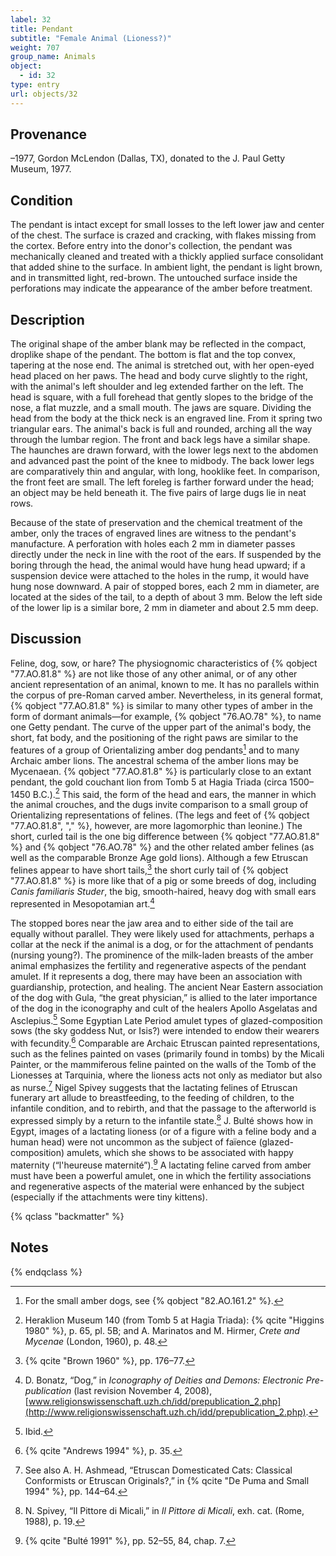 ```yaml
---
label: 32
title: Pendant
subtitle: "Female Animal (Lioness?)"
weight: 707
group_name: Animals
object:
  - id: 32
type: entry
url: objects/32
---
```


## Provenance

–1977, Gordon McLendon (Dallas, TX), donated to the J. Paul Getty Museum, 1977.

## Condition

The pendant is intact except for small losses to the left lower jaw and center of the chest. The surface is crazed and cracking, with flakes missing from the cortex. Before entry into the donor's collection, the pendant was mechanically cleaned and treated with a thickly applied surface consolidant that added shine to the surface. In ambient light, the pendant is light brown, and in transmitted light, red-brown. The untouched surface inside the perforations may indicate the appearance of the amber before treatment.

## Description

The original shape of the amber blank may be reflected in the compact, droplike shape of the pendant. The bottom is flat and the top convex, tapering at the nose end. The animal is stretched out, with her open-eyed head placed on her paws. The head and body curve slightly to the right, with the animal's left shoulder and leg extended farther on the left. The head is square, with a full forehead that gently slopes to the bridge of the nose, a flat muzzle, and a small mouth. The jaws are square. Dividing the head from the body at the thick neck is an engraved line. From it spring two triangular ears. The animal's back is full and rounded, arching all the way through the lumbar region. The front and back legs have a similar shape. The haunches are drawn forward, with the lower legs next to the abdomen and advanced past the point of the knee to midbody. The back lower legs are comparatively thin and angular, with long, hooklike feet. In comparison, the front feet are small. The left foreleg is farther forward under the head; an object may be held beneath it. The five pairs of large dugs lie in neat rows.

Because of the state of preservation and the chemical treatment of the amber, only the traces of engraved lines are witness to the pendant's manufacture. A perforation with holes each 2 mm in diameter passes directly under the neck in line with the root of the ears. If suspended by the boring through the head, the animal would have hung head upward; if a suspension device were attached to the holes in the rump, it would have hung nose downward. A pair of stopped bores, each 2 mm in diameter, are located at the sides of the tail, to a depth of about 3 mm. Below the left side of the lower lip is a similar bore, 2 mm in diameter and about 2.5 mm deep.

## Discussion

Feline, dog, sow, or hare? The physiognomic characteristics of {% qobject "77.AO.81.8" %} are not like those of any other animal, or of any other ancient representation of an animal, known to me. It has no parallels within the corpus of pre-Roman carved amber. Nevertheless, in its general format, {% qobject "77.AO.81.8" %} is similar to many other types of amber in the form of dormant animals—for example, {% qobject "76.AO.78" %}, to name one Getty pendant. The curve of the upper part of the animal's body, the short, fat body, and the positioning of the right paws are similar to the features of a group of Orientalizing amber dog pendants[^1] and to many Archaic amber lions. The ancestral schema of the amber lions may be Mycenaean. {% qobject "77.AO.81.8" %} is particularly close to an extant pendant, the gold couchant lion from Tomb 5 at Hagia Triada (circa 1500–1450 B.C.).[^2] This said, the form of the head and ears, the manner in which the animal crouches, and the dugs invite comparison to a small group of Orientalizing representations of felines. (The legs and feet of {% qobject "77.AO.81.8", "," %}, however, are more lagomorphic than leonine.) The short, curled tail is the one big difference between {% qobject "77.AO.81.8" %} and {% qobject "76.AO.78" %} and the other related amber felines (as well as the comparable Bronze Age gold lions). Although a few Etruscan felines appear to have short tails,[^3] the short curly tail of {% qobject "77.AO.81.8" %} is more like that of a pig or some breeds of dog, including *Canis familiaris Studer*, the big, smooth-haired, heavy dog with small ears represented in Mesopotamian art.[^4]

The stopped bores near the jaw area and to either side of the tail are equally without parallel. They were likely used for attachments, perhaps a collar at the neck if the animal is a dog, or for the attachment of pendants (nursing young?). The prominence of the milk-laden breasts of the amber animal emphasizes the fertility and regenerative aspects of the pendant amulet. If it represents a dog, there may have been an association with guardianship, protection, and healing. The ancient Near Eastern association of the dog with Gula, “the great physician,” is allied to the later importance of the dog in the iconography and cult of the healers Apollo Asgelatas and Asclepius.[^5] Some Egyptian Late Period amulet types of glazed-composition sows (the sky goddess Nut, or Isis?) were intended to endow their wearers with fecundity.[^6] Comparable are Archaic Etruscan painted representations, such as the felines painted on vases (primarily found in tombs) by the Micali Painter, or the mammiferous feline painted on the walls of the Tomb of the Lionesses at Tarquinia, where the lioness acts not only as mediator but also as nurse.[^7] Nigel Spivey suggests that the lactating felines of Etruscan funerary art allude to breastfeeding, to the feeding of children, to the infantile condition, and to rebirth, and that the passage to the afterworld is expressed simply by a return to the infantile state.[^8] J. Bulté shows how in Egypt, images of a lactating lioness (or of a figure with a feline body and a human head) were not uncommon as the subject of faïence (glazed-composition) amulets, which she shows to be associated with happy maternity (“l'heureuse maternité”).[^9] A lactating feline carved from amber must have been a powerful amulet, one in which the fertility associations and regenerative aspects of the material were enhanced by the subject (especially if the attachments were tiny kittens).

{% qclass "backmatter" %}
## Notes
{% endqclass %}

[^1]: For the small amber dogs, see {% qobject "82.AO.161.2" %}.

[^2]: Heraklion Museum 140 (from Tomb 5 at Hagia Triada): {% qcite "Higgins 1980" %}, p. 65, pl. 5B; and A. Marinatos and M. Hirmer, *Crete and Mycenae* (London, 1960), p. 48.

[^3]: {% qcite "Brown 1960" %}, pp. 176–77.

[^4]: D. Bonatz, “Dog,” in *Iconography of Deities and Demons: Electronic Pre-publication* (last revision November 4, 2008), [www.religionswissenschaft.uzh.ch/idd/prepublication_2.php](http://www.religionswissenschaft.uzh.ch/idd/prepublication_2.php).

[^5]: Ibid.

[^6]: {% qcite "Andrews 1994" %}, p. 35.

[^7]: See also A. H. Ashmead, “Etruscan Domesticated Cats: Classical Conformists or Etruscan Originals?,” in {% qcite "De Puma and Small 1994" %}, pp. 144–64.

[^8]: N. Spivey, “Il Pittore di Micali,” in *Il Pittore di Micali*, exh. cat. (Rome, 1988), p. 19.

[^9]: {% qcite "Bulté 1991" %}, pp. 52–55, 84, chap. 7.
